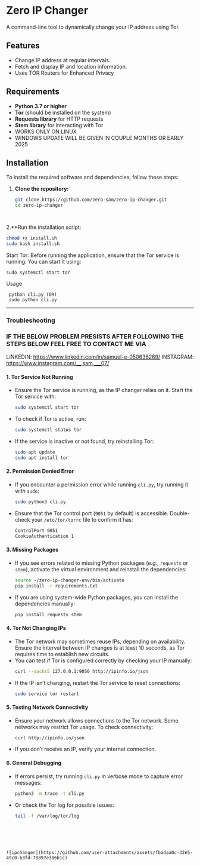 # Zero IP Changer

A command-line tool to dynamically change your IP address using Tor.

## Features

- Change IP address at regular intervals.
- Fetch and display IP and location information.
- Uses TOR Routers for Enhanced Privacy

## Requirements

- **Python 3.7 or higher**
- **Tor** (should be installed on the system)
- **Requests library** for HTTP requests
- **Stem library** for interacting with Tor
- WORKS ONLY ON LINUX
- WINDOWS UPDATE WILL BE GIVEN IN COUPLE MONTHS OR EARLY 2025


## Installation

To install the required software and dependencies, follow these steps:

1. **Clone the repository:**
   ```bash
   git clone https://github.com/zero-sam/zero-ip-changer.git
   cd zero-ip-changer




2.**Run the installation script:

```bash
chmod +x install.sh
sudo bash install.sh
```

Start Tor: Before running the application, ensure that the Tor service is running. You can start it using:

```
sudo systemctl start tor
```
Usage
```
 python cli.py (OR)
 sudo python cli.py
```


---

### Troubleshooting

### IF THE BELOW PROBLEM PRESISTS AFTER FOLLOWING THE STEPS BELOW FEEL FREE TO CONTACT ME VIA 
LINKEDIN: https://www.linkedin.com/in/samuel-e-050636269/
INSTAGRAM: https://www.instagram.com/__.sam.___07/

#### 1. **Tor Service Not Running**
   - Ensure the Tor service is running, as the IP changer relies on it. Start the Tor service with:
     ```bash
     sudo systemctl start tor
     ```
   - To check if Tor is active, run:
     ```bash
     sudo systemctl status tor
     ```
   - If the service is inactive or not found, try reinstalling Tor:
     ```bash
     sudo apt update
     sudo apt install tor
     ```

#### 2. **Permission Denied Error**
   - If you encounter a permission error while running `cli.py`, try running it with `sudo`:
     ```bash
     sudo python3 cli.py
     ```
   - Ensure that the Tor control port (`9051` by default) is accessible. Double-check your `/etc/tor/torrc` file to confirm it has:
     ```bash
     ControlPort 9051
     CookieAuthentication 1
     ```

#### 3. **Missing Packages**
   - If you see errors related to missing Python packages (e.g., `requests` or `stem`), activate the virtual environment and reinstall the dependencies:
     ```bash
     source ~/zero-ip-changer-env/bin/activate
     pip install -r requirements.txt
     ```
   - If you are using system-wide Python packages, you can install the dependencies manually:
     ```bash
     pip install requests stem
     ```

#### 4. **Tor Not Changing IPs**
   - The Tor network may sometimes reuse IPs, depending on availability. Ensure the interval between IP changes is at least 10 seconds, as Tor requires time to establish new circuits.
   - You can test if Tor is configured correctly by checking your IP manually:
     ```bash
     curl --socks5 127.0.0.1:9050 http://ipinfo.io/json
     ```
   - If the IP isn’t changing, restart the Tor service to reset connections:
     ```bash
     sudo service tor restart
     ```

#### 5. **Testing Network Connectivity**
   - Ensure your network allows connections to the Tor network. Some networks may restrict Tor usage. To check connectivity:
     ```bash
     curl http://ipinfo.io/json
     ```
   - If you don’t receive an IP, verify your internet connection.

#### 6. **General Debugging**
   - If errors persist, try running `cli.py` in verbose mode to capture error messages:
     ```bash
     python3 -m trace -t cli.py
     ```
   - Or check the Tor log for possible issues:
     ```bash
     tail -f /var/log/tor/log


```





![ipchanger](https://github.com/user-attachments/assets/fbadaa0c-32e5-49c0-b3fd-78897e386b1c)









